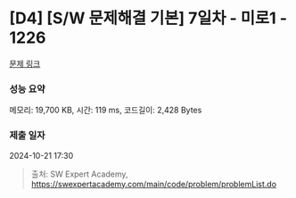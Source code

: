 # [D4] [S/W 문제해결 기본] 7일차 - 미로1 - 1226 

[문제 링크](https://swexpertacademy.com/main/code/problem/problemDetail.do?contestProbId=AV14vXUqAGMCFAYD) 

### 성능 요약

메모리: 19,700 KB, 시간: 119 ms, 코드길이: 2,428 Bytes

### 제출 일자

2024-10-21 17:30



> 출처: SW Expert Academy, https://swexpertacademy.com/main/code/problem/problemList.do